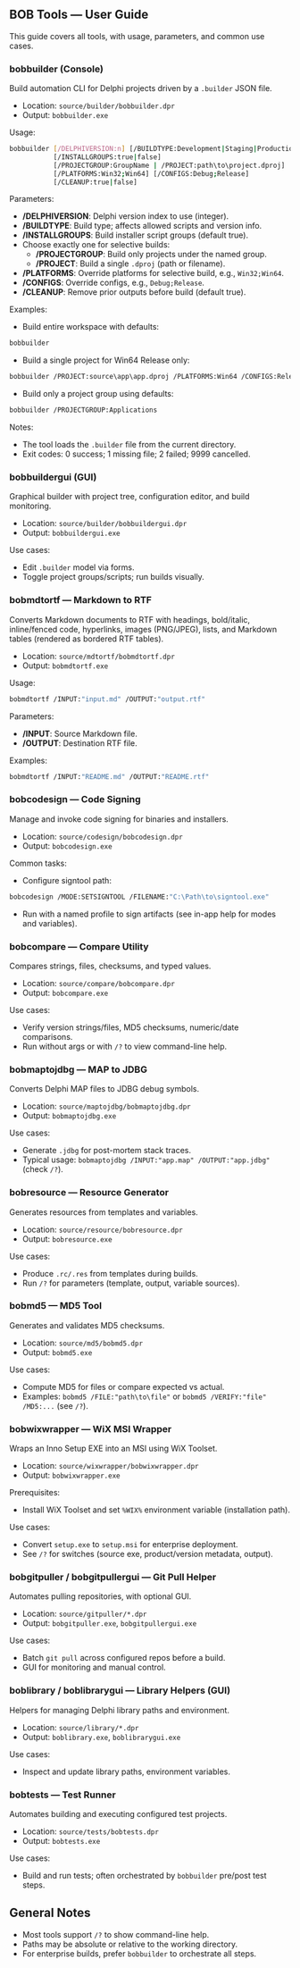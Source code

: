 ## BOB Tools — User Guide

This guide covers all tools, with usage, parameters, and common use cases.

### bobbuilder (Console)
Build automation CLI for Delphi projects driven by a `.builder` JSON file.

- Location: `source/builder/bobbuilder.dpr`
- Output: `bobbuilder.exe`

Usage:
```bash
bobbuilder [/DELPHIVERSION:n] [/BUILDTYPE:Development|Staging|Production]
           [/INSTALLGROUPS:true|false]
           [/PROJECTGROUP:GroupName | /PROJECT:path\to\project.dproj]
           [/PLATFORMS:Win32;Win64] [/CONFIGS:Debug;Release]
           [/CLEANUP:true|false]
```

Parameters:
- **/DELPHIVERSION**: Delphi version index to use (integer).
- **/BUILDTYPE**: Build type; affects allowed scripts and version info.
- **/INSTALLGROUPS**: Build installer script groups (default true).
- Choose exactly one for selective builds:
  - **/PROJECTGROUP**: Build only projects under the named group.
  - **/PROJECT**: Build a single `.dproj` (path or filename).
- **/PLATFORMS**: Override platforms for selective build, e.g., `Win32;Win64`.
- **/CONFIGS**: Override configs, e.g., `Debug;Release`.
- **/CLEANUP**: Remove prior outputs before build (default true).

Examples:
- Build entire workspace with defaults:
```bash
bobbuilder
```
- Build a single project for Win64 Release only:
```bash
bobbuilder /PROJECT:source\app\app.dproj /PLATFORMS:Win64 /CONFIGS:Release
```
- Build only a project group using defaults:
```bash
bobbuilder /PROJECTGROUP:Applications
```

Notes:
- The tool loads the `.builder` file from the current directory.
- Exit codes: 0 success; 1 missing file; 2 failed; 9999 cancelled.

### bobbuildergui (GUI)
Graphical builder with project tree, configuration editor, and build monitoring.

- Location: `source/builder/bobbuildergui.dpr`
- Output: `bobbuildergui.exe`

Use cases:
- Edit `.builder` model via forms.
- Toggle project groups/scripts; run builds visually.

### bobmdtortf — Markdown to RTF
Converts Markdown documents to RTF with headings, bold/italic, inline/fenced code, hyperlinks, images (PNG/JPEG), lists, and Markdown tables (rendered as bordered RTF tables).

- Location: `source/mdtortf/bobmdtortf.dpr`
- Output: `bobmdtortf.exe`

Usage:
```bash
bobmdtortf /INPUT:"input.md" /OUTPUT:"output.rtf"
```

Parameters:
- **/INPUT**: Source Markdown file.
- **/OUTPUT**: Destination RTF file.

Examples:
```bash
bobmdtortf /INPUT:"README.md" /OUTPUT:"README.rtf"
```

### bobcodesign — Code Signing
Manage and invoke code signing for binaries and installers.

- Location: `source/codesign/bobcodesign.dpr`
- Output: `bobcodesign.exe`

Common tasks:
- Configure signtool path:
```bash
bobcodesign /MODE:SETSIGNTOOL /FILENAME:"C:\Path\to\signtool.exe"
```
- Run with a named profile to sign artifacts (see in-app help for modes and variables).

### bobcompare — Compare Utility
Compares strings, files, checksums, and typed values.

- Location: `source/compare/bobcompare.dpr`
- Output: `bobcompare.exe`

Use cases:
- Verify version strings/files, MD5 checksums, numeric/date comparisons.
- Run without args or with `/?` to view command-line help.

### bobmaptojdbg — MAP to JDBG
Converts Delphi MAP files to JDBG debug symbols.

- Location: `source/maptojdbg/bobmaptojdbg.dpr`
- Output: `bobmaptojdbg.exe`

Use cases:
- Generate `.jdbg` for post-mortem stack traces.
- Typical usage: `bobmaptojdbg /INPUT:"app.map" /OUTPUT:"app.jdbg"` (check `/?`).

### bobresource — Resource Generator
Generates resources from templates and variables.

- Location: `source/resource/bobresource.dpr`
- Output: `bobresource.exe`

Use cases:
- Produce `.rc/.res` from templates during builds.
- Run `/?` for parameters (template, output, variable sources).

### bobmd5 — MD5 Tool
Generates and validates MD5 checksums.

- Location: `source/md5/bobmd5.dpr`
- Output: `bobmd5.exe`

Use cases:
- Compute MD5 for files or compare expected vs actual.
- Examples: `bobmd5 /FILE:"path\to\file"` or `bobmd5 /VERIFY:"file" /MD5:...` (see `/?`).

### bobwixwrapper — WiX MSI Wrapper
Wraps an Inno Setup EXE into an MSI using WiX Toolset.

- Location: `source/wixwrapper/bobwixwrapper.dpr`
- Output: `bobwixwrapper.exe`

Prerequisites:
- Install WiX Toolset and set `%WIX%` environment variable (installation path).

Use cases:
- Convert `setup.exe` to `setup.msi` for enterprise deployment.
- See `/?` for switches (source exe, product/version metadata, output).

### bobgitpuller / bobgitpullergui — Git Pull Helper
Automates pulling repositories, with optional GUI.

- Location: `source/gitpuller/*.dpr`
- Output: `bobgitpuller.exe`, `bobgitpullergui.exe`

Use cases:
- Batch `git pull` across configured repos before a build.
- GUI for monitoring and manual control.

### boblibrary / boblibrarygui — Library Helpers (GUI)
Helpers for managing Delphi library paths and environment.

- Location: `source/library/*.dpr`
- Output: `boblibrary.exe`, `boblibrarygui.exe`

Use cases:
- Inspect and update library paths, environment variables.

### bobtests — Test Runner
Automates building and executing configured test projects.

- Location: `source/tests/bobtests.dpr`
- Output: `bobtests.exe`

Use cases:
- Build and run tests; often orchestrated by `bobbuilder` pre/post test steps.

## General Notes
- Most tools support `/?` to show command-line help.
- Paths may be absolute or relative to the working directory.
- For enterprise builds, prefer `bobbuilder` to orchestrate all steps.

